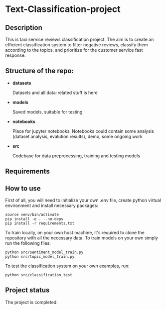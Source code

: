 # Text-Classification-project

## Description
This is taxi service reviews classification project. The aim is to create an efficient classification system to filter negative reviews, classify them according to the topics, and prioritize for the customer service fast response. 

## Structure of the repo:
* **datasets**

    Datasets and all data-related stuff is here
* **models**

    Saved models, suitable for testing 
* **notebooks**

    Place for jupyter notebooks. Notebooks could contain some analysis (dataset analysis, evalution results), demo, some ongoing work
* **src**

    Codebase for data preprocessing, training and testing models

## Requirements


## How to use
First of all, you will need to initialize your own .env file, create python virtual environment and install necessary packages:

```python3 -m venv venv
source venv/bin/activate
pip install -e . --no-deps
pip install -r requirements.txt
```

To train locally, on your own host machine, it's required to clone the repository with all the necessary data. 
To train models on your own simply run the following files:

```
python src/sentiment_model_train.py
python src/topic_model_train.py
```

To test the classification system on your own examples, run:
```
python src/classification_test
```

## Project status
The project is completed.